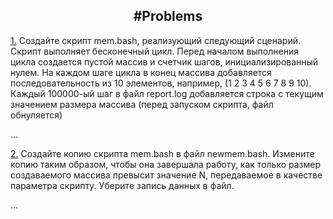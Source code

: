 <h2 align="center"> #Problems</h2>

[1.](https://github.com/fadyat/ITMO-PROBLEMS/tree/master/OS/III%20semester/Solutions/lab5) Создайте скрипт mem.bash, реализующий следующий сценарий. Скрипт выполняет бесконечный цикл. Перед началом выполнения цикла создается пустой массив и счетчик шагов, инициализированный нулем. На каждом шаге цикла в конец массива добавляется последовательность из 10 элементов, например, (1 2 3 4 5 6 7 8 9 10). Каждый 100000-ый шаг в файл report.log добавляется строка с текущим значением размера массива (перед запуском скрипта, файл обнуляется)

...

[2.](https://github.com/fadyat/ITMO-PROBLEMS/tree/master/OS/III%20semester/Solutions/lab5) Создайте копию скрипта mem.bash в файл newmem.bash. Измените копию таким образом, чтобы она завершала работу, как только размер создаваемого массива превысит значение N, передаваемое в качестве параметра скрипту. Уберите запись данных в файл.

...
